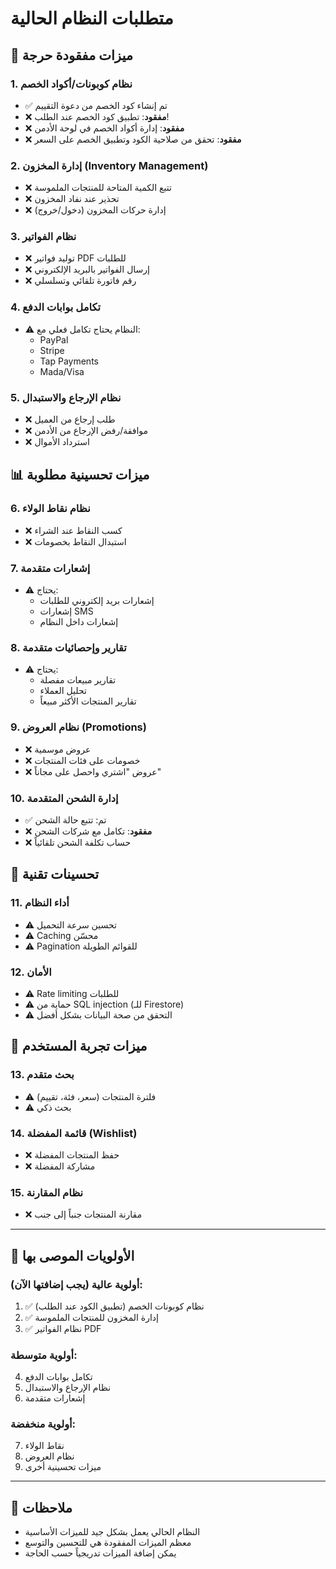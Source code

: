 # متطلبات النظام الحالية

## 🚨 ميزات مفقودة حرجة

### 1. **نظام كوبونات/أكواد الخصم**
   - ✅ تم إنشاء كود الخصم من دعوة التقييم
   - ❌ **مفقود**: تطبيق كود الخصم عند الطلب!
   - ❌ **مفقود**: إدارة أكواد الخصم في لوحة الأدمن
   - ❌ **مفقود**: تحقق من صلاحية الكود وتطبيق الخصم على السعر

### 2. **إدارة المخزون (Inventory Management)**
   - ❌ تتبع الكمية المتاحة للمنتجات الملموسة
   - ❌ تحذير عند نفاد المخزون
   - ❌ إدارة حركات المخزون (دخول/خروج)

### 3. **نظام الفواتير**
   - ❌ توليد فواتير PDF للطلبات
   - ❌ إرسال الفواتير بالبريد الإلكتروني
   - ❌ رقم فاتورة تلقائي وتسلسلي

### 4. **تكامل بوابات الدفع**
   - ⚠️ النظام يحتاج تكامل فعلي مع:
     - PayPal
     - Stripe
     - Tap Payments
     - Mada/Visa

### 5. **نظام الإرجاع والاستبدال**
   - ❌ طلب إرجاع من العميل
   - ❌ موافقة/رفض الإرجاع من الأدمن
   - ❌ استرداد الأموال

## 📊 ميزات تحسينية مطلوبة

### 6. **نظام نقاط الولاء**
   - ❌ كسب النقاط عند الشراء
   - ❌ استبدال النقاط بخصومات

### 7. **إشعارات متقدمة**
   - ⚠️ يحتاج:
     - إشعارات بريد إلكتروني للطلبات
     - إشعارات SMS
     - إشعارات داخل النظام

### 8. **تقارير وإحصائيات متقدمة**
   - ⚠️ يحتاج:
     - تقارير مبيعات مفصلة
     - تحليل العملاء
     - تقارير المنتجات الأكثر مبيعاً

### 9. **نظام العروض (Promotions)**
   - ❌ عروض موسمية
   - ❌ خصومات على فئات المنتجات
   - ❌ عروض "اشتري واحصل على مجاناً"

### 10. **إدارة الشحن المتقدمة**
   - ✅ تم: تتبع حالة الشحن
   - ❌ **مفقود**: تكامل مع شركات الشحن
   - ❌ حساب تكلفة الشحن تلقائياً

## 🔧 تحسينات تقنية

### 11. **أداء النظام**
   - ⚠️ تحسين سرعة التحميل
   - ⚠️ Caching محسّن
   - ⚠️ Pagination للقوائم الطويلة

### 12. **الأمان**
   - ⚠️ Rate limiting للطلبات
   - ⚠️ حماية من SQL injection (للـ Firestore)
   - ⚠️ التحقق من صحة البيانات بشكل أفضل

## 📱 ميزات تجربة المستخدم

### 13. **بحث متقدم**
   - ⚠️ فلترة المنتجات (سعر، فئة، تقييم)
   - ⚠️ بحث ذكي

### 14. **قائمة المفضلة (Wishlist)**
   - ❌ حفظ المنتجات المفضلة
   - ❌ مشاركة المفضلة

### 15. **نظام المقارنة**
   - ❌ مقارنة المنتجات جنباً إلى جنب

---

## 🎯 الأولويات الموصى بها

### **أولوية عالية (يجب إضافتها الآن):**
1. ✅ نظام كوبونات الخصم (تطبيق الكود عند الطلب)
2. ✅ إدارة المخزون للمنتجات الملموسة
3. ✅ نظام الفواتير PDF

### **أولوية متوسطة:**
4. تكامل بوابات الدفع
5. نظام الإرجاع والاستبدال
6. إشعارات متقدمة

### **أولوية منخفضة:**
7. نقاط الولاء
8. نظام العروض
9. ميزات تحسينية أخرى

---

## 📝 ملاحظات
- النظام الحالي يعمل بشكل جيد للميزات الأساسية
- معظم الميزات المفقودة هي للتحسين والتوسع
- يمكن إضافة الميزات تدريجياً حسب الحاجة




